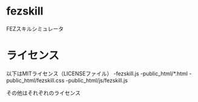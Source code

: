 fezskill
========

FEZスキルシミュレータ

ライセンス
=======
以下はMITライセンス（LICENSEファイル）
-fezskill.js
-public_html/*.html
-public_html/fezskill.css
-public_html/js/fezskill.js

その他はそれぞれのライセンス
